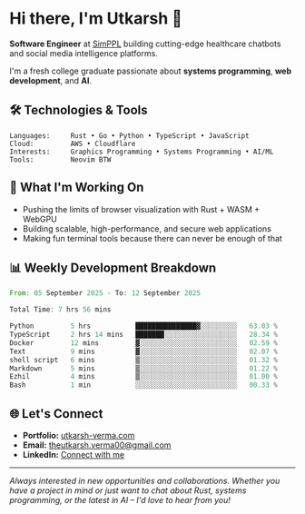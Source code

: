 # Hi there, I'm Utkarsh 👋

**Software Engineer** at [SimPPL](https://simppl.org) building cutting-edge healthcare chatbots and social media intelligence platforms.

I'm a fresh college graduate passionate about **systems programming**, **web development**, and **AI**.

## 🛠️ Technologies & Tools

```
Languages:     Rust • Go • Python • TypeScript • JavaScript
Cloud:         AWS • Cloudflare
Interests:     Graphics Programming • Systems Programming • AI/ML
Tools:         Neovim BTW
```

## 🚀 What I'm Working On

- Pushing the limits of browser visualization with Rust + WASM + WebGPU
- Building scalable, high-performance, and secure web applications
- Making fun terminal tools because there can never be enough of that

## 📊 Weekly Development Breakdown

<!--START_SECTION:waka-->

```rust
From: 05 September 2025 - To: 12 September 2025

Total Time: 7 hrs 56 mins

Python         5 hrs           ███████████████▓░░░░░░░░░   63.03 %
TypeScript     2 hrs 14 mins   ███████░░░░░░░░░░░░░░░░░░   28.34 %
Docker         12 mins         ▓░░░░░░░░░░░░░░░░░░░░░░░░   02.59 %
Text           9 mins          ▓░░░░░░░░░░░░░░░░░░░░░░░░   02.07 %
shell script   6 mins          ▒░░░░░░░░░░░░░░░░░░░░░░░░   01.32 %
Markdown       5 mins          ▒░░░░░░░░░░░░░░░░░░░░░░░░   01.22 %
Ezhil          4 mins          ▒░░░░░░░░░░░░░░░░░░░░░░░░   01.00 %
Bash           1 min           ░░░░░░░░░░░░░░░░░░░░░░░░░   00.33 %
```

<!--END_SECTION:waka-->

## 🌐 Let's Connect

- **Portfolio:** [utkarsh-verma.com](https://utkarsh-verma.com)
- **Email:** theutkarsh.verma00@gmail.com
- **LinkedIn:** [Connect with me](https://linkedin.com/in/utkarsh-verm4)

---

*Always interested in new opportunities and collaborations. Whether you have a project in mind or just want to chat about Rust, systems programming, or the latest in AI – I'd love to hear from you!*
